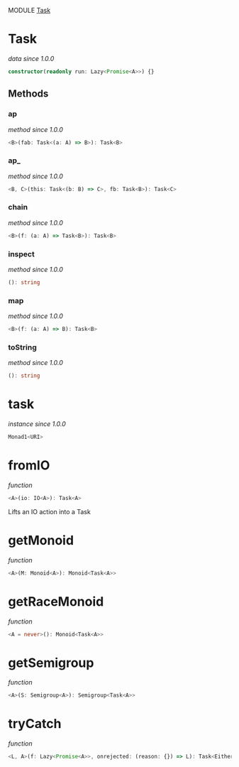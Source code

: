 MODULE [Task](https://github.com/gcanti/fp-ts/blob/master/src/Task.ts)

# Task

_data_
_since 1.0.0_

```ts
constructor(readonly run: Lazy<Promise<A>>) {}
```

## Methods

### ap

_method_
_since 1.0.0_

```ts
<B>(fab: Task<(a: A) => B>): Task<B>
```

### ap\_

_method_
_since 1.0.0_

```ts
<B, C>(this: Task<(b: B) => C>, fb: Task<B>): Task<C>
```

### chain

_method_
_since 1.0.0_

```ts
<B>(f: (a: A) => Task<B>): Task<B>
```

### inspect

_method_
_since 1.0.0_

```ts
(): string
```

### map

_method_
_since 1.0.0_

```ts
<B>(f: (a: A) => B): Task<B>
```

### toString

_method_
_since 1.0.0_

```ts
(): string
```

# task

_instance_
_since 1.0.0_

```ts
Monad1<URI>
```

# fromIO

_function_

```ts
<A>(io: IO<A>): Task<A>
```

Lifts an IO action into a Task

# getMonoid

_function_

```ts
<A>(M: Monoid<A>): Monoid<Task<A>>
```

# getRaceMonoid

_function_

```ts
<A = never>(): Monoid<Task<A>>
```

# getSemigroup

_function_

```ts
<A>(S: Semigroup<A>): Semigroup<Task<A>>
```

# tryCatch

_function_

```ts
<L, A>(f: Lazy<Promise<A>>, onrejected: (reason: {}) => L): Task<Either<L, A>>
```
